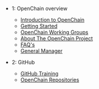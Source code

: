 - 1: OpenChain overview
  - [Introduction to OpenChain](Introduction.md)
  - [Getting Started](getting_started.md)
  - [OpenChain Working Groups](gsf_WGs.md)
  - [About The OpenChain Project](About_The_OpenChain_Project.md)
  - [FAQ's](https://www.openchainproject.org/resources/faq)
  - [General Manager](https://www.openchainproject.org/about/contact)

- 2: GitHub
  - [GitHub Training](https://openchain-project.github.io/github_training/)
  - [OpenChain Repositories](https://github.com/OpenChain-Project)
